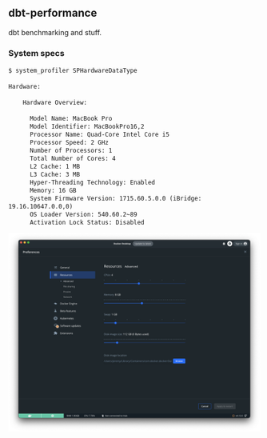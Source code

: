 ## dbt-performance

dbt benchmarking and stuff.

### System specs

```
$ system_profiler SPHardwareDataType

Hardware:

    Hardware Overview:

      Model Name: MacBook Pro
      Model Identifier: MacBookPro16,2
      Processor Name: Quad-Core Intel Core i5
      Processor Speed: 2 GHz
      Number of Processors: 1
      Total Number of Cores: 4
      L2 Cache: 1 MB
      L3 Cache: 3 MB
      Hyper-Threading Technology: Enabled
      Memory: 16 GB
      System Firmware Version: 1715.60.5.0.0 (iBridge: 19.16.10647.0.0,0)
      OS Loader Version: 540.60.2~89
      Activation Lock Status: Disabled
```

![](docker-resources.png)
